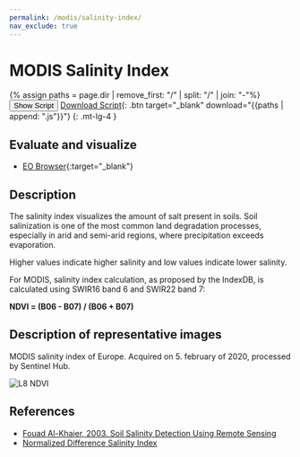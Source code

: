 ```yaml
---
permalink: /modis/salinity-index/
nav_exclude: true
---
```


# MODIS Salinity Index
{% assign paths = page.dir | remove_first: "/" | split: "/" | join: "-"%}
<button class="btn btn-primary" id="toggle-script" onclick="toggleScript()">Show Script</button>
[Download Script](script.js){: .btn target="_blank" download="{{paths | append: ".js"}}"}
{: .mt-lg-4 }

<div id="script" style="display:none;"> 
{% highlight javascript %}
{% include_relative script.js %}
{% endhighlight %}
</div>

## Evaluate and visualize

- [EO Browser](https://sentinelshare.page.link/sBwx){:target="_blank"}   

## Description

The salinity index visualizes the amount of salt present in soils. Soil salinization is one of the most common land degradation processes, especially in arid and semi-arid regions, where precipitation exceeds evaporation.

Higher values indicate higher salinity and low values indicate lower salinity.

For MODIS, salinity index calculation, as proposed by the IndexDB, is calculated using SWIR16 band 6 and SWIR22 band 7: 

**NDVI = (B06 - B07) / (B06 + B07)**

## Description of representative images

MODIS salinity index of Europe. Acquired on 5. february of 2020, processed by Sentinel Hub. 

![L8 NDVI](fig/fig1.png)

## References

- [Fouad Al-Khaier, 2003. Soil Salinity Detection Using Remote Sensing](https://webapps.itc.utwente.nl/librarywww/papers_2003/msc/wrem/khaier.pdf)
- [Normalized Difference Salinity Index](https://www.indexdatabase.de/db/i-single.php?id=57)


 